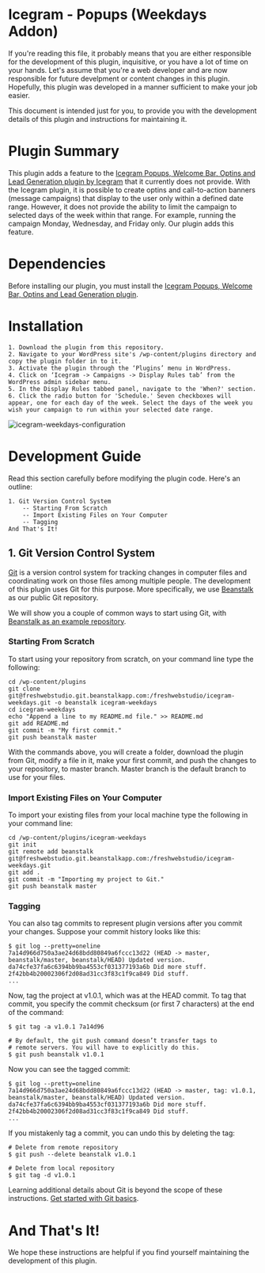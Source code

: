 # Icegram - Popups (Weekdays Addon)

If you're reading this file, it probably means that you are either responsible for the development of this plugin, inquisitive, or you have a lot of time on your hands. Let's assume that you're a web developer and are now responsible for future develpment or content changes in this plugin. Hopefully, this plugin was developed in a manner sufficient to make your job easier.

This document is intended just for you, to provide you with the development details of this plugin and instructions for maintaining it.

# Plugin Summary

This plugin adds a feature to the [Icegram Popups, Welcome Bar, Optins and Lead Generation plugin by Icegram](https://wordpress.org/plugins/icegram/) that it currently does not provide. With the Icegram plugin, it is possible to create optins and call-to-action banners (message campaigns) that display to the user only within a defined date range. However, it does not provide the ability to limit the campaign to selected days of the week within that range. For example, running the campaign Monday, Wednesday, and Friday only. Our plugin adds this feature.

# Dependencies

Before installing our plugin, you must install the [Icegram Popups, Welcome Bar, Optins and Lead Generation plugin](https://wordpress.org/plugins/icegram/).

# Installation

    1. Download the plugin from this repository.
    2. Navigate to your WordPress site's /wp-content/plugins directory and copy the plugin folder in to it.
    3. Activate the plugin through the ‘Plugins’ menu in WordPress.
    4. Click on ‘Icegram -> Campaigns -> Display Rules tab’ from the WordPress admin sidebar menu.
    5. In the Display Rules tabbed panel, navigate to the 'When?' section.
    6. Click the radio button for 'Schedule.' Seven checkboxes will appear, one for each day of the week. Select the days of the week you wish your campaign to run within your selected date range.

![icegram-weekdays-configuration](https://user-images.githubusercontent.com/3323104/43471928-7a011984-94a9-11e8-8c77-3de6f9419b48.jpg)

# Development Guide

Read this section carefully before modifying the plugin code. Here's an outline:

    1. Git Version Control System
        -- Starting From Scratch
        -- Import Existing Files on Your Computer
        -- Tagging
    And That's It!

## 1. Git Version Control System

[Git](https://git-scm.com/book/en/v2/Getting-Started-Git-Basics) is a version control system for tracking changes in computer files and coordinating work on those files among multiple people. The development of this plugin uses Git for this purpose. More specifically, we use [Beanstalk](https://beanstalkapp.com) as our public Git repository.

We will show you a couple of common ways to start using Git, with [Beanstalk as an example repository](https://support.beanstalkapp.com/article/848-getting-started-with-git-creating-your-repository).

### Starting From Scratch

To start using your repository from scratch, on your command line type the following:

```
cd /wp-content/plugins
git clone git@freshwebstudio.git.beanstalkapp.com:/freshwebstudio/icegram-weekdays.git -o beanstalk icegram-weekdays
cd icegram-weekdays
echo "Append a line to my README.md file." >> README.md
git add README.md
git commit -m "My first commit."
git push beanstalk master
```

With the commands above, you will create a folder, download the plugin from Git, modify a file in it, make your first commit, and push the changes to your repository, to master branch. Master branch is the default branch to use for your files.

### Import Existing Files on Your Computer

To import your existing files from your local machine type the following in your command line:

```
cd /wp-content/plugins/icegram-weekdays
git init
git remote add beanstalk git@freshwebstudio.git.beanstalkapp.com:/freshwebstudio/icegram-weekdays.git
git add .
git commit -m "Importing my project to Git."
git push beanstalk master
```

### Tagging

You can also tag commits to represent plugin versions after you commit your changes. Suppose your commit history looks like this:

```
$ git log --pretty=oneline
7a14d966d750a3ae24d68bdd80849a6fccc13d22 (HEAD -> master, beanstalk/master, beanstalk/HEAD) Updated version.
da74cfe37fa6c6394bb9ba4553cf031377193a6b Did more stuff.
2f42bb4b20002306f2d08ad31cc3f83c1f9ca849 Did stuff.
...
```

Now, tag the project at v1.0.1, which was at the HEAD commit. To tag that commit, you specify the commit checksum (or first 7 characters) at the end of the command:

```
$ git tag -a v1.0.1 7a14d96

# By default, the git push command doesn’t transfer tags to 
# remote servers. You will have to explicitly do this.
$ git push beanstalk v1.0.1
```

Now you can see the tagged commit:

```
$ git log --pretty=oneline
7a14d966d750a3ae24d68bdd80849a6fccc13d22 (HEAD -> master, tag: v1.0.1, beanstalk/master, beanstalk/HEAD) Updated version.
da74cfe37fa6c6394bb9ba4553cf031377193a6b Did more stuff.
2f42bb4b20002306f2d08ad31cc3f83c1f9ca849 Did stuff.
...
```

If you mistakenly tag a commit, you can undo this by deleting the tag:

```
# Delete from remote repository
$ git push --delete beanstalk v1.0.1

# Delete from local repository
$ git tag -d v1.0.1

```

Learning additional details about Git is beyond the scope of these instructions. [Get started with Git basics](https://git-scm.com/book/en/v2/Getting-Started-Git-Basics).

# And That's It!

We hope these instructions are helpful if you find yourself maintaining the development of this plugin.


